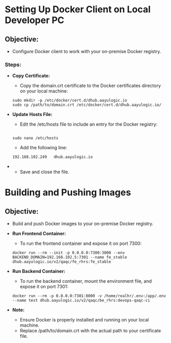 # Setting Up Docker Client on Local Developer PC



## Objective:

-  Configure Docker client to work with your on-premise Docker registry.


### Steps:


- **Copy Certificate:**

    -  Copy the domain.crt certificate to the Docker certificates directory on your local machine:

    ```
    sudo mkdir -p /etc/docker/cert.d/dhub.aayulogic.io
    sudo cp /path/to/domain.crt /etc/docker/cert.d/dhub.aayulogic.io/

    ```



- **Update Hosts File:**

    - Edit the /etc/hosts file to include an entry for the Docker registry:

    ```

    sudo nano /etc/hosts

    ```



    - Add the following line:

    ```
    192.168.102.249   dhub.aayulogic.io

    ```

- - Save and close the file.




# Building and Pushing Images



## Objective:

-  Build and push Docker images to your on-premise Docker registry.



- **Run Frontend Container:**


    - To run the frontend container and expose it on port 7300:


    ```
    docker run --rm --init -p 0.0.0.0:7300:3000 --env BACKEND_DOMAIN=192.168.102.5:7301 --name fe_stable dhub.aayulogic.io/v2/qaqc/fe_rhrs:fe_stable
    ```




- **Run Backend Container:**


    - To run the backend container, mount the environment file, and expose it on port 7301:


    ```
    docker run --rm -p 0.0.0.0:7301:8000 -v /home/realhr/.env:/app/.env --name test dhub.aayulogic.io/v2/qaqc/be_rhrs:devops-qaqc-ci

    ```



- **Note:**

    - Ensure Docker is properly installed and running on your local machine.
    - Replace /path/to/domain.crt with the actual path to your certificate file.










    








    














